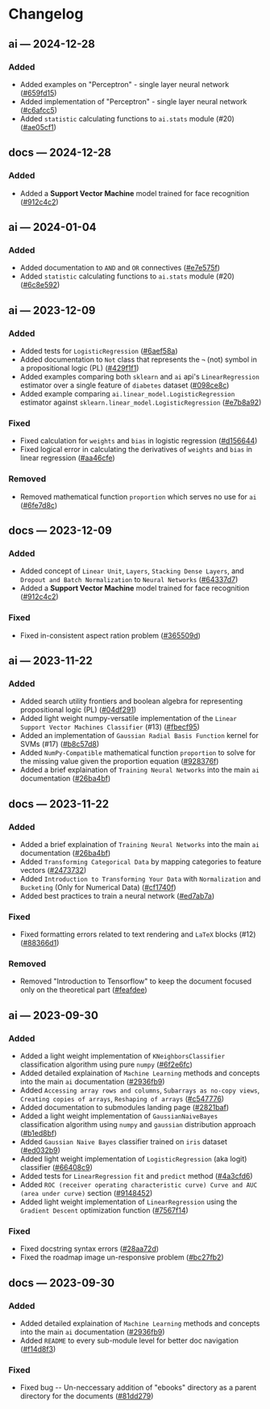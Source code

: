 # Changelog

## ai — 2024-12-28

### Added

- Added examples on "Perceptron" - single layer neural network ([#659fd15](https://www.github.com/joshiayush/ai/commit/659fd15))
- Added implementation of "Perceptron" - single layer neural network ([#c6afcc5](https://www.github.com/joshiayush/ai/commit/c6afcc5))
- Added `statistic` calculating functions to `ai.stats` module (#20) ([#ae05cf1](https://www.github.com/joshiayush/ai/commit/ae05cf1))

## docs — 2024-12-28

### Added

- Added a __Support Vector Machine__ model trained for face recognition ([#912c4c2](https://www.github.com/joshiayush/ai/commit/912c4c2))


## ai — 2024-01-04

### Added

- Added documentation to `AND` and `OR` connectives ([#e7e575f](https://www.github.com/joshiayush/ai/commit/e7e575f))
- Added `statistic` calculating functions to `ai.stats` module (#20) ([#6c8e592](https://www.github.com/joshiayush/ai/commit/6c8e592))

## ai — 2023-12-09

### Added

- Added tests for `LogisticRegression` ([#6aef58a](https://www.github.com/joshiayush/ai/commit/6aef58a))
- Added documentation to `Not` class that represents the `¬` (not) symbol in a propositional logic (PL) ([#429f1f1](https://www.github.com/joshiayush/ai/commit/429f1f1))
- Added examples comparing both `sklearn` and `ai` api's `LinearRegression` estimator over a single feature of `diabetes` dataset ([#098ce8c](https://www.github.com/joshiayush/ai/commit/098ce8c))
- Added example comparing `ai.linear_model.LogisticRegression` estimator against `sklearn.linear_model.LogisticRegression` ([#e7b8a92](https://www.github.com/joshiayush/ai/commit/e7b8a92))

### Fixed

- Fixed calculation for `weights` and `bias` in logistic regression ([#d156644](https://www.github.com/joshiayush/ai/commit/d156644))
- Fixed logical error in calculating the derivatives of `weights` and `bias` in linear regression ([#aa46cfe](https://www.github.com/joshiayush/ai/commit/aa46cfe))

### Removed

- Removed mathematical function `proportion` which serves no use for `ai` ([#6fe7d8c](https://www.github.com/joshiayush/ai/commit/6fe7d8c))

## docs — 2023-12-09

### Added

- Added concept of `Linear Unit`, `Layers`, `Stacking Dense Layers`, and `Dropout and Batch Normalization` to `Neural Networks` ([#64337d7](https://www.github.com/joshiayush/ai/commit/64337d7))
- Added a **Support Vector Machine** model trained for face recognition ([#912c4c2](https://www.github.com/joshiayush/ai/commit/912c4c2))

### Fixed

- Fixed in-consistent aspect ration problem ([#365509d](https://www.github.com/joshiayush/ai/commit/365509d))

## ai — 2023-11-22

### Added

- Added search utility frontiers and boolean algebra for representing propositional logic (PL) ([#04df291](https://www.github.com/joshiayush/ai/commit/04df291))
- Added light weight numpy-versatile implementation of the `Linear Support Vector Machines Classifier` (#13) ([#fbecf95](https://www.github.com/joshiayush/ai/commit/fbecf95))
- Added an implementation of `Gaussian Radial Basis Function` kernel for SVMs (#17) ([#b8c57d8](https://www.github.com/joshiayush/ai/commit/b8c57d8))
- Added `NumPy-Compatible` mathematical function `proportion` to solve for the missing value given the proportion equation ([#928376f](https://www.github.com/joshiayush/ai/commit/928376f))
- Added a brief explaination of `Training Neural Networks` into the main `ai` documentation ([#26ba4bf](https://www.github.com/joshiayush/ai/commit/26ba4bf))

## docs — 2023-11-22

### Added

- Added a brief explaination of `Training Neural Networks` into the main `ai` documentation ([#26ba4bf](https://www.github.com/joshiayush/ai/commit/26ba4bf))
- Added `Transforming Categorical Data` by mapping categories to feature vectors ([#2473732](https://www.github.com/joshiayush/ai/commit/2473732))
- Added `Introduction to Transforming Your Data` with `Normalization` and `Bucketing` (Only for Numerical Data) ([#cf1740f](https://www.github.com/joshiayush/ai/commit/cf1740f))
- Added best practices to train a neural network ([#ed7ab7a](https://www.github.com/joshiayush/ai/commit/ed7ab7a))

### Fixed

- Fixed formatting errors related to text rendering and `LaTeX` blocks (#12) ([#88366d1](https://www.github.com/joshiayush/ai/commit/88366d1))

### Removed

- Removed "Introduction to Tensorflow" to keep the document focused only on the theoretical part ([#feafdee](https://www.github.com/joshiayush/ai/commit/feafdee))

## ai — 2023-09-30

### Added

- Added a light weight implementation of `KNeighborsClassifier` classification algorithm using pure `numpy` ([#6f2e6fc](https://www.github.com/joshiayush/ai/commit/6f2e6fc))
- Added detailed explaination of `Machine Learning` methods and concepts into the main `ai` documentation ([#2936fb9](https://www.github.com/joshiayush/ai/commit/2936fb9))
- Added `Accessing array rows and columns`, `Subarrays as no-copy views`, `Creating copies of arrays`, `Reshaping of arrays` ([#c547776](https://www.github.com/joshiayush/ai/commit/c547776))
- Added documentation to submodules landing page ([#2821baf](https://www.github.com/joshiayush/ai/commit/2821baf))
- Added a light weight implementation of `GaussianNaiveBayes` classification algorithm using `numpy` and `gaussian` distribution approach ([#b1ed8bf](https://www.github.com/joshiayush/ai/commit/b1ed8bf))
- Added `Gaussian Naive Bayes` classifier trained on `iris` dataset ([#ed032b9](https://www.github.com/joshiayush/ai/commit/ed032b9))
- Added light weight implementation of `LogisticRegression` (aka logit) classifier ([#66408c9](https://www.github.com/joshiayush/ai/commit/66408c9))
- Added tests for `LinearRegression` `fit` and `predict` method ([#4a3cfd6](https://www.github.com/joshiayush/ai/commit/4a3cfd6))
- Added `ROC (receiver operating characteristic curve) Curve and AUC (area under curve)` section ([#9148452](https://www.github.com/joshiayush/ai/commit/9148452))
- Added light weight implementation of `LinearRegression` using the `Gradient Descent` optimization function ([#7567f14](https://www.github.com/joshiayush/ai/commit/7567f14))

### Fixed

- Fixed docstring syntax errors ([#28aa72d](https://www.github.com/joshiayush/ai/commit/28aa72d))
- Fixed the roadmap image un-responsive problem ([#bc27fb2](https://www.github.com/joshiayush/ai/commit/bc27fb2))

## docs — 2023-09-30

### Added

- Added detailed explaination of `Machine Learning` methods and concepts into the main `ai` documentation ([#2936fb9](https://www.github.com/joshiayush/ai/commit/2936fb9))
- Added `README` to every sub-module level for better doc navigation ([#f14d8f3](https://www.github.com/joshiayush/ai/commit/f14d8f3))

### Fixed

- Fixed bug -- Un-neccessary addition of "ebooks" directory as a parent directory for the documents ([#81dd279](https://www.github.com/joshiayush/ai/commit/81dd279))
